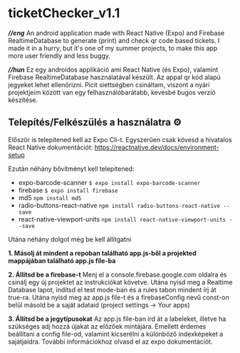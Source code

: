 # ticketChecker_v1.1

***//eng***
An android application made with React Native (Expo) and Firebase RealtimeDatabase to generate (print) and check qr code based tickets. I made it in a hurry, but it's one of my summer projects, to make this app more user friendly and less buggy. 

***//hun***
Ez egy androidos applikáció ami React Native (és Expo), valamint Firebase RealtimeDatabase használatával készült. Az appal qr kód alapú jegyeket lehet ellenőrizni. Picit siettségben csináltam, viszont a nyári projektjeim között van egy felhasználóbarátabb, kevésbé bugos verzió készítése.

## Telepítés/Felkészülés a használatra ⚙️
Először is telepítened kell az Expo Cli-t. Egyszerűen csak kövesd a hivatalos React Native dokumentációt: https://reactnative.dev/docs/environment-setup

Ezután néhány bővítményt kell telepítened:

 - expo-barcode-scanner
  `$ expo install expo-barcode-scanner`
 - firebase
  `$ expo install firebase`
 - md5
 `npm install md5`
 - radio-buttons-react-native
 `npm install radio-buttons-react-native --save`
 - react-native-viewport-units
 `npm install react-native-viewport-units --save`

Utána néhány dolgot még be kell állítgatni

 **1. Másolj át mindent a repoban található app.js-ből a projekted mappájában található app.js file-ba**
 
 **2.  Állítsd be a firebase-t**
 Menj el a console.firebase.google.com oldalra és csinálj egy új projektet az instrukciókat követve. Utána nyisd meg a Realtime Database lapot, indítsd el test mode-ban és a rules tabon mindent írj át true-ra.
 Utána nyisd meg az app.js file-t és a firebaseConfig nevű const-on belül másold be a saját adataid (project settings -> Your apps)
 
 **3. Állítsd be a jegytípusokat**
 Az app.js file-ban írd át a labeleket, illetve ha szükséges adj hozzá újakat az előzőek mintájára. Emellett érdemes beállítani a config file-od, valamint kicserélni a különböző indexképeket a sajátjaidra. További információkhoz olvasd el az expo dokumentációt. 
 



